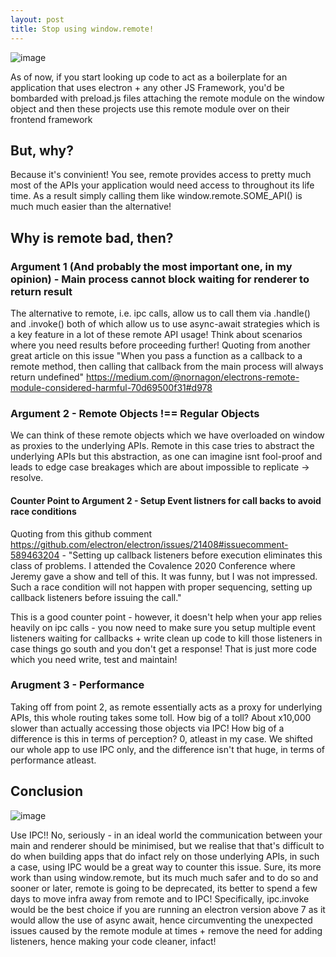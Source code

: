 ```yaml
---
layout: post
title: Stop using window.remote!
---
```

![image](https://user-images.githubusercontent.com/25403969/105672660-cdae5c80-5f0a-11eb-97cd-32ece63c1ab6.png)

As of now, if you start looking up code to act as a boilerplate for an application that uses electron + any other JS Framework, you'd be bombarded with preload.js files attaching the remote module on the window object and then these projects use this remote module over on their frontend framework

## But, why?

Because it's convinient! You see, remote provides access to pretty much most of the APIs your application would need access to throughout its life time. As a result simply calling them like window.remote.SOME_API() is much much easier than the alternative!

## Why is remote bad, then?

### Argument 1 (And probably the most important one, in my opinion) - Main process cannot block waiting for renderer to return result

The alternative to remote, i.e. ipc calls, allow us to call them via .handle() and .invoke() both of which allow us to use async-await strategies which is a key feature in a lot of these remote API usage! Think about scenarios where you need results before proceeding further! Quoting from another great article on this issue "When you pass a function as a callback to a remote method, then calling that callback from the main process will always return undefined" <https://medium.com/@nornagon/electrons-remote-module-considered-harmful-70d69500f31#d978>

### Argument 2 - Remote Objects !== Regular Objects

We can think of these remote objects which we have overloaded on window as proxies to the underlying APIs. Remote in this case tries to abstract the underlying APIs but this abstraction, as one can imagine isnt fool-proof and leads to edge case breakages which are about impossible to replicate -> resolve.

#### Counter Point to Argument 2 - Setup Event listners for call backs to avoid race conditions

Quoting from this github comment <https://github.com/electron/electron/issues/21408#issuecomment-589463204> - "Setting up callback listeners before execution eliminates this class of problems. I attended the Covalence 2020 Conference where Jeremy gave a show and tell of this. It was funny, but I was not impressed. Such a race condition will not happen with proper sequencing, setting up callback listeners before issuing the call."

This is a good counter point - however, it doesn't help when your app relies heavily on ipc calls - you now need to make sure you setup multiple event listeners waiting for callbacks + write clean up code to kill those listeners in case things go south and you don't get a response! That is just more code which you need write, test and maintain!

### Arugment 3 - Performance

Taking off from point 2, as remote essentially acts as a proxy for underlying APIs, this whole routing takes some toll. How big of a toll? About x10,000 slower than actually accessing those objects via IPC! How big of a difference is this in terms of perception? 0, atleast in my case. We shifted our whole app to use IPC only, and the difference isn't that huge, in terms of performance atleast.

## Conclusion

![image](https://user-images.githubusercontent.com/25403969/105778382-56bca680-5f92-11eb-9e80-63af8b45c16b.png)

Use IPC!! No, seriously - in an ideal world the communication between your main and renderer should be minimised, but we realise that that's difficult to do when building apps that do infact rely on those underlying APIs, in such a case, using IPC would be a great way to counter this issue. Sure, its more work than using window.remote, but its much much safer and to do so and sooner or later, remote is going to be deprecated, its better to spend a few days to move infra away from remote and to IPC!
Specifically, ipc.invoke would be the best choice if you are running an electron version above 7 as it would allow the use of async await, hence circumventing the unexpected issues caused by the remote module at times + remove the need for adding listeners, hence making your code cleaner, infact!
